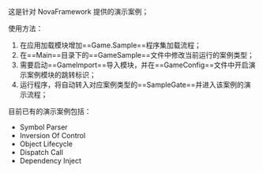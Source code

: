 这是针对 NovaFramework 提供的演示案例；  

使用方法：  
1. 在应用加载模块增加==Game.Sample==程序集加载流程；
2. 在==Main==目录下的==GameSample==文件中修改当前运行的案例类型；
3. 需要启动==GameImport==导入模块，并在==GameConfig==文件中开启演示案例模块的跳转标识；
4. 运行程序，将自动转入对应案例类型的==SampleGate==并进入该案例的演示流程；

目前已有的演示案例包括：  
- Symbol Parser
- Inversion Of Control
- Object Lifecycle
- Dispatch Call
- Dependency Inject

